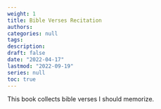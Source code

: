 ```yaml
---
weight: 1
title: Bible Verses Recitation
authors:
categories: null
tags:
description: 
draft: false
date: "2022-04-17"
lastmod: "2022-09-19"
series: null
toc: true
---
```



This book collects bible verses I should memorize.


